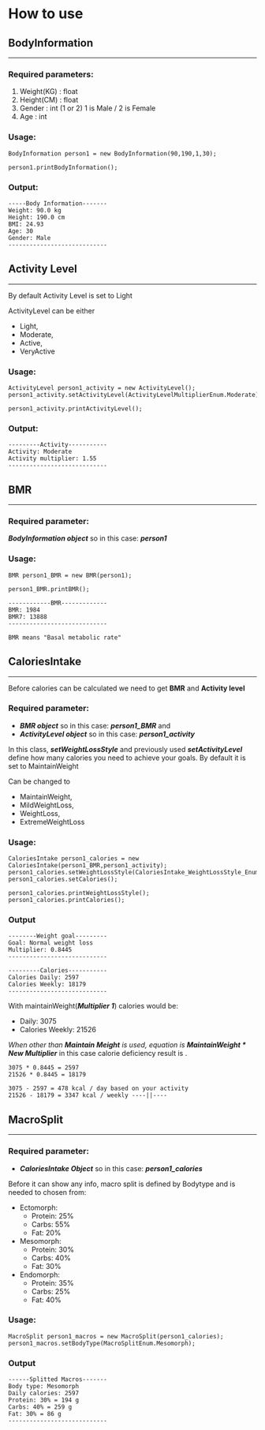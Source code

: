 # How to use

## BodyInformation
---
### **Required parameters:** 
1. Weight(KG) : float
2. Height(CM) : float
3. Gender : int (1 or 2) 1 is Male / 2 is Female
4. Age : int

### Usage:

```
BodyInformation person1 = new BodyInformation(90,190,1,30);

person1.printBodyInformation();
```

### Output:
```
-----Body Information-------
Weight: 90.0 kg
Height: 190.0 cm
BMI: 24.93
Age: 30
Gender: Male
----------------------------
```


## Activity Level
---
By default Activity Level is set to Light

ActivityLevel can be either 
- Light, 
- Moderate,
- Active, 
- VeryActive

### Usage:
```
ActivityLevel person1_activity = new ActivityLevel();
person1_activity.setActivityLevel(ActivityLevelMultiplierEnum.Moderate);

person1_activity.printActivityLevel();
```

### Output:
```
---------Activity-----------
Activity: Moderate
Activity multiplier: 1.55
----------------------------
```

## BMR
---
### **Required parameter**: 
***BodyInformation object*** so in this case: ***person1***

### Usage:
```
BMR person1_BMR = new BMR(person1);

person1_BMR.printBMR();
```

```
------------BMR-------------
BMR: 1984
BMR7: 13888
----------------------------
```
`BMR means "Basal metabolic rate"`

## CaloriesIntake
---
Before calories can be calculated we need to get **BMR** and **Activity level** 

### **Required parameter**: 
- ***BMR object*** so in this case: ***person1_BMR*** and
- ***ActivityLevel object*** so in this case: ***person1_activity***

In this class, ***setWeightLossStyle*** and previously used ***setActivityLevel*** define how many calories you need to achieve your goals. By default it is set to MaintainWeight

Can be changed to 
- MaintainWeight,
- MildWeightLoss,
- WeightLoss,
- ExtremeWeightLoss

### Usage:
```
CaloriesIntake person1_calories = new CaloriesIntake(person1_BMR,person1_activity);
person1_calories.setWeightLossStyle(CaloriesIntake_WeightLossStyle_Enum.WeightLoss);
person1_calories.setCalories();

person1_calories.printWeightLossStyle();
person1_calories.printCalories();
```

### Output
```
--------Weight goal---------
Goal: Normal weight loss
Multiplier: 0.8445
----------------------------

---------Calories-----------
Calories Daily: 2597
Calories Weekly: 18179
----------------------------
```

With maintainWeight(***Multiplier 1***) calories would be:
- Daily: 3075
- Calories Weekly: 21526

*When other than **Maintain Meight** is used, equation is **MaintainWeight * New Multiplier*** in this case calorie deficiency result is .

```
3075 * 0.8445 = 2597
21526 * 0.8445 = 18179

3075 - 2597 = 478 kcal / day based on your activity
21526 - 18179 = 3347 kcal / weekly ----||----
```

## MacroSplit
---
### **Required parameter**: 
- ***CaloriesIntake Object*** so in this case: ***person1_calories***

Before it can show any info, macro split is defined by Bodytype and is needed to chosen from:
- Ectomorph:
    - Protein: 25%
    - Carbs: 55%
    - Fat: 20%
- Mesomorph:
    - Protein: 30%
    - Carbs: 40%
    - Fat: 30%
- Endomorph:
    - Protein: 35%
    - Carbs: 25%
    - Fat: 40%
### Usage:
```
MacroSplit person1_macros = new MacroSplit(person1_calories);
person1_macros.setBodyType(MacroSplitEnum.Mesomorph);
```

### Output
```
------Splitted Macros-------
Body type: Mesomorph
Daily calories: 2597
Protein: 30% = 194 g
Carbs: 40% = 259 g
Fat: 30% = 86 g
----------------------------
```

